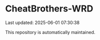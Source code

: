 # CheatBrothers-WRD

Last updated: 2025-06-01 07:30:38

This repository is automatically maintained.
